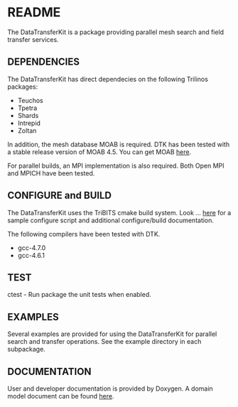 README
======

The DataTransferKit is a package providing parallel mesh search and
field transfer services.


DEPENDENCIES
------------

The DataTransferKit has direct dependecies on the following Trilinos packages:

* Teuchos
* Tpetra
* Shards
* Intrepid
* Zoltan

In addition, the mesh database MOAB is required. DTK has been tested
with a stable release version of MOAB 4.5. You can get MOAB [here](http://trac.mcs.anl.gov/projects/ITAPS/wiki/MOAB).

For parallel builds, an MPI implementation is also required. Both Open
MPI and MPICH have been tested.


CONFIGURE and BUILD
-------------------

The DataTransferKit uses the TriBITS cmake build system. Look ...
    [here](https://github.com/CNERG/DataTransferKit/tree/dev/doc/build_notes) for a sample configure script and additional configure/build documentation.

The following compilers have been tested with DTK.

* gcc-4.7.0
* gcc-4.6.1


TEST
----

ctest - Run package the unit tests when enabled.


EXAMPLES
--------

Several examples are provided for using the DataTransferKit for
parallel search and transfer operations. See the example directory in
each subpackage.


DOCUMENTATION
-------------

User and developer documentation is provided by Doxygen. A domain
model document can be found [here](https://github.com/CNERG/DataTransferKit/tree/dev/doc/domain_model).